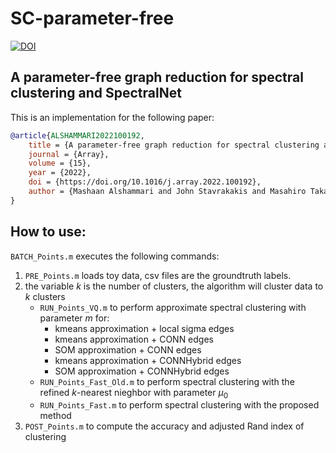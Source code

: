 # SC-parameter-free

[![DOI](http://img.shields.io/badge/doi-10.1016/j.array.2022.100192-36648B.svg)](https://doi.org/10.1016/j.array.2022.100192)

## 	A parameter-free graph reduction for spectral clustering and SpectralNet
This is an implementation for the following paper:
```bibtex
@article{ALSHAMMARI2022100192,
	title = {A parameter-free graph reduction for spectral clustering and SpectralNet},
	journal = {Array},
	volume = {15},
	year = {2022},
	doi = {https://doi.org/10.1016/j.array.2022.100192},
	author = {Mashaan Alshammari and John Stavrakakis and Masahiro Takatsuka}
}
```

## How to use:

`BATCH_Points.m` executes the following commands:
1.	`PRE_Points.m` loads toy data, csv files are the groundtruth labels.
2.	the variable $k$ is the number of clusters, the algorithm will cluster data to $k$ clusters
	- `RUN_Points_VQ.m` to perform approximate spectral clustering with parameter $m$ for:
		- kmeans approximation	+ local sigma edges
		- kmeans approximation	+ CONN edges
		- SOM approximation		+ CONN edges
		- kmeans approximation	+ CONNHybrid edges
		- SOM approximation		+ CONNHybrid edges
	- `RUN_Points_Fast_Old.m` to perform spectral clustering with the refined $k$-nearest nieghbor with parameter $\mu_0$
	- `RUN_Points_Fast.m` to perform spectral clustering with the proposed method
3.	`POST_Points.m` to compute the accuracy and adjusted Rand index of clustering

